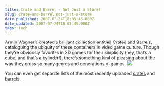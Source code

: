 ```yaml
---
title: Crate and Barrel - Not Just a Store!
slug: crate-and-barrel-not-just-a-store
date_published: 2007-07-24T18:05:45.000Z
date_updated: 2007-07-24T18:05:45.000Z
tags: tech
---
```


Armin Wagner’s created a brilliant collection entitled [Crates and Barrels](http://www.arminbwagner.com/crates_and_barrels), cataloguing the ubiquity of these containers in video game culture. Though they’re obviously favorites in 3D games for their simplicity (hey, that’s a cube, and that’s a cylinder!), there’s something kind of pleasing about the way they cross so many genres and generations of games.
![](http://www.dashes.com/anil/images/crate-barrel.jpg)

You can even get separate lists of the most recently uploaded [crates](http://medien.akbild.ac.at/armin/crates_and_barrels/screenshots/crate_new.html) and [barrels](http://medien.akbild.ac.at/armin/crates_and_barrels/screenshots/barrel_new.html).
